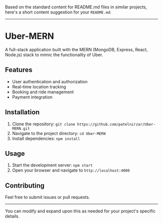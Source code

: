 Based on the standard content for README.md files in similar projects, here's a short content suggestion for your `README.md`:

---

# Uber-MERN

A full-stack application built with the MERN (MongoDB, Express, React, Node.js) stack to mimic the functionality of Uber.

## Features
- User authentication and authorization
- Real-time location tracking
- Booking and ride management
- Payment integration

## Installation
1. Clone the repository: `git clone https://github.com/patelnirzar/Uber-MERN.git`
2. Navigate to the project directory: `cd Uber-MERN`
3. Install dependencies: `npm install`

## Usage
1. Start the development server: `npm start`
2. Open your browser and navigate to `http://localhost:4000`

## Contributing
Feel free to submit issues or pull requests.

---

You can modify and expand upon this as needed for your project's specific details.
